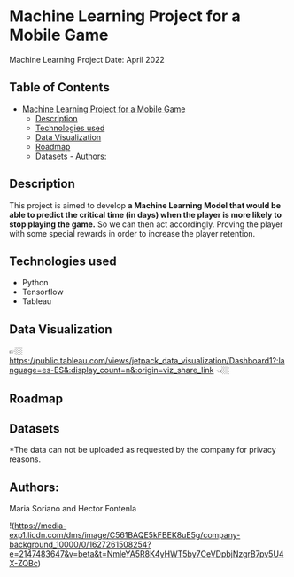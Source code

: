 # Machine Learning Project for a Mobile Game
Machine Learning Project
Date: April 2022

## Table of Contents
- [Machine Learning Project for a Mobile Game](#machine-learning-project-for-a-mobile-game)
    - [Description](#description)
    - [Technologies used](#technologies-used)
    - [Data Visualization](#data-visualization)
    - [Roadmap](#roadmap)
    - [Datasets](#datasets)
            - [Authors:](#authors)

## Description
This project is aimed to develop **a Machine Learning Model that would be able to predict the critical time (in days) when the player is more likely to stop playing the game.**
So we can then act accordingly. Proving the player with some special rewards in order to increase the player retention.

## Technologies used
- Python
- Tensorflow
- Tableau

## Data Visualization
👉🏼  https://public.tableau.com/views/jetpack_data_visualization/Dashboard1?:language=es-ES&:display_count=n&:origin=viz_share_link  👈🏼

## Roadmap


## Datasets
*The data can not be uploaded as requested by the company for privacy reasons.

## Authors:
Maria Soriano and Hector Fontenla

!(https://media-exp1.licdn.com/dms/image/C561BAQE5kFBEK8uE5g/company-background_10000/0/1627261508254?e=2147483647&v=beta&t=NmleYA5R8K4yHWT5by7CeVDpbjNzgrB7pv5U4X-ZQBc)

